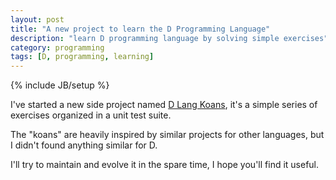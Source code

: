 ```yaml
---
layout: post
title: "A new project to learn the D Programming Language"
description: "learn D programming language by solving simple exercises"
category: programming
tags: [D, programming, learning]
---
```

{% include JB/setup %}

I've started a new side project named [D Lang
Koans](http://code.dlang.org/packages/dlang_koans), it's a simple series of
exercises organized in a unit test suite.

The "koans" are heavily inspired by similar projects for other languages, but I didn't
found anything similar for D.

I'll try to maintain and evolve it in the spare time, I hope you'll find it
useful.

